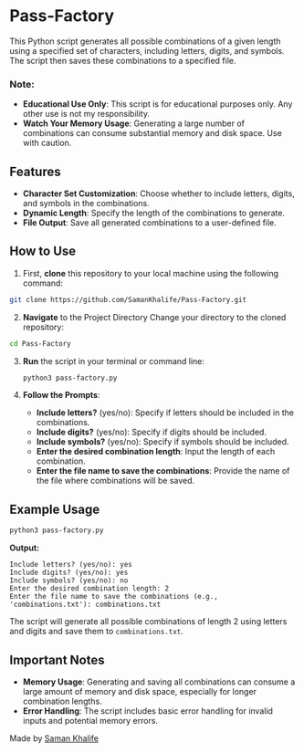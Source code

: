 # Pass-Factory
This Python script generates all possible combinations of a given length using a specified set of characters, including letters, digits, and symbols. The script then saves these combinations to a specified file.

### Note:
- **Educational Use Only**: This script is for educational purposes only. Any other use is not my responsibility.
- **Watch Your Memory Usage**: Generating a large number of combinations can consume substantial memory and disk space. Use with caution.

## Features
- **Character Set Customization**: Choose whether to include letters, digits, and symbols in the combinations.
- **Dynamic Length**: Specify the length of the combinations to generate.
- **File Output**: Save all generated combinations to a user-defined file.

## How to Use
1. First, **clone** this repository to your local machine using the following command:

```bash
git clone https://github.com/SamanKhalife/Pass-Factory.git
```
2. **Navigate** to the Project Directory
Change your directory to the cloned repository:

```bash
cd Pass-Factory
```

3. **Run** the script in your terminal or command line:
    ```bash
    python3 pass-factory.py
    ```

4. **Follow the Prompts**:
    - **Include letters?** (yes/no): Specify if letters should be included in the combinations.
    - **Include digits?** (yes/no): Specify if digits should be included.
    - **Include symbols?** (yes/no): Specify if symbols should be included.
    - **Enter the desired combination length**: Input the length of each combination.
    - **Enter the file name to save the combinations**: Provide the name of the file where combinations will be saved.

## Example Usage

```bash
python3 pass-factory.py
```

**Output:**

```
Include letters? (yes/no): yes
Include digits? (yes/no): yes
Include symbols? (yes/no): no
Enter the desired combination length: 2
Enter the file name to save the combinations (e.g., 'combinations.txt'): combinations.txt
```

The script will generate all possible combinations of length 2 using letters and digits and save them to `combinations.txt`.

## Important Notes

- **Memory Usage**: Generating and saving all combinations can consume a large amount of memory and disk space, especially for longer combination lengths.
- **Error Handling**: The script includes basic error handling for invalid inputs and potential memory errors.

Made by [Saman Khalife](https://github.com/SamanKhalife)
